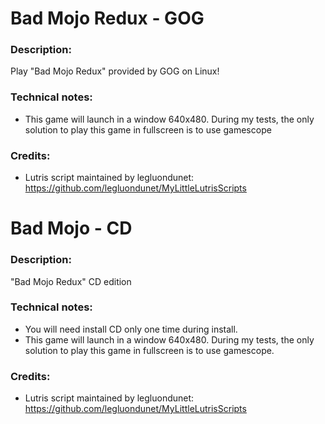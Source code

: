# Bad Mojo Redux - GOG
### Description:
Play "Bad Mojo Redux" provided by GOG on Linux!
### Technical notes:
- This game will launch in a window 640x480. During my tests, the only solution to play this game in fullscreen is to use gamescope
### Credits:
- Lutris script maintained by legluondunet: https://github.com/legluondunet/MyLittleLutrisScripts


# Bad Mojo - CD
### Description:
"Bad Mojo Redux" CD edition
### Technical notes:
- You will need install CD only one time during install.
- This game will launch in a window 640x480. During my tests, the only solution to play this game in fullscreen is to use gamescope.
### Credits:
- Lutris script maintained by legluondunet: https://github.com/legluondunet/MyLittleLutrisScripts
